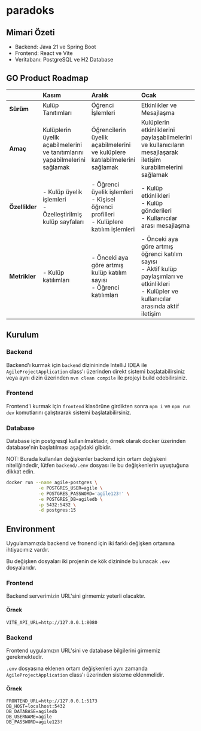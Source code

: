 # paradoks

## Mimari Özeti

- Backend: Java 21 ve Spring Boot
- Frontend: React ve Vite
- Veritabanı: PostgreSQL ve H2 Database

## GO Product Roadmap

|                | Kasım | Aralık | Ocak |
|:---------------| :--- | :--- | :--- |
| **Sürüm**  | Kulüp Tanıtımları | Öğrenci İşlemleri | Etkinlikler ve Mesajlaşma |
| **Amaç**       | Kulüplerin üyelik açabilmelerini ve tanıtımlarını yapabilmelerini sağlamak | Öğrencilerin üyelik açabilmelerini ve kulüplere katılabilmelerini sağlamak | Kulüplerin etkinliklerini paylaşabilmelerini ve kullanıcıların mesajlaşarak iletişim kurabilmelerini sağlamak |
| **Özellikler** | - Kulüp üyelik işlemleri<br>- Özelleştirilmiş kulüp sayfaları | - Öğrenci üyelik işlemleri<br>- Kişisel öğrenci profilleri<br>- Kulüplere katılım işlemleri | - Kulüp etkinlikleri<br>- Kulüp gönderileri<br>- Kullanıcılar arası mesajlaşma |
| **Metrikler**  | - Kulüp katılımları | - Önceki aya göre artmış kulüp katılım sayısı<br>- Öğrenci katılımları | - Önceki aya göre artmış öğrenci katılım sayısı<br>- Aktif kulüp paylaşımları ve etkinlikleri<br>- Kulüpler ve kullanıcılar arasında aktif iletişim |

## Kurulum

### Backend

Backend'ı kurmak için `backend` dizinininde IntelliJ IDEA ile `AgileProjectApplication` class'ı üzerinden direkt sistemi başlatabilirsiniz
veya aynı dizin üzerinden `mvn clean compile` ile projeyi build edebilirsiniz.

### Frontend

Frontend'i kurmak için `frontend` klasörüne girdikten sonra `npm i` ve `npm run dev` komutlarını çalıştırarak sistemi başlatabilirsiniz.

### Database

Database için postgresql kullanılmaktadır, örnek olarak docker üzerinden database'nin başlatılması aşağıdaki gibidir.

NOT: Burada kullanılan değişkenler backend için ortam değişkeni niteliğindedir, lütfen `backend/.env` dosyası ile bu değişkenlerin
uyuştuğuna dikkat edin.

```bash
docker run --name agile-postgres \
            -e POSTGRES_USER=agile \
            -e POSTGRES_PASSWORD='agile123!' \
            -e POSTGRES_DB=agiledb \
            -p 5432:5432 \
            -d postgres:15
```

## Environment

Uygulamamızda backend ve fronend için iki farklı değişken ortamına ihtiyacımız vardır.

Bu değişken dosyaları iki projenin de kök dizininde bulunacak `.env` dosyalarıdır.

### Frontend

Backend serverimizin URL'sini girmemiz yeterli olacaktır.

#### Örnek

```.env
VITE_API_URL=http://127.0.0.1:8080
```

### Backend

Frontend uygulamızın URL'sini ve database bilgilerini girmemiz gerekmektedir.

`.env` dosyasına eklenen ortam değişkenleri aynı zamanda `AgileProjectApplication` class'ı üzerinden
sisteme eklenmelidir.

#### Örnek

```.env
FRONTEND_URL=http://127.0.0.1:5173
DB_HOST=localhost:5432
DB_DATABASE=agiledb
DB_USERNAME=agile
DB_PASSWORD=agile123!
```
